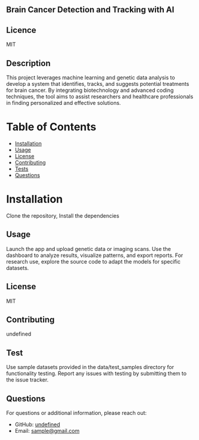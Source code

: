 
## Brain Cancer Detection and Tracking with AI
    
## Licence
MIT

## Description
This project leverages machine learning and genetic data analysis to develop a system that identifies, tracks, and suggests potential treatments for brain cancer. By integrating biotechnology and advanced coding techniques, the tool aims to assist researchers and healthcare professionals in finding personalized and effective solutions.

# Table of Contents
    
- [Installation](#installation)
- [Usage](#usage)
- [License](#license)
- [Contributing](#contributing)
- [Tests](#tests)
- [Questions](#questions)

# Installation

 Clone the repository, Install the dependencies

## Usage

 Launch the app and upload genetic data or imaging scans. Use the dashboard to analyze results, visualize patterns, and export reports. For research use, explore the source code to adapt the models for specific datasets.

## License

MIT

## Contributing

undefined

## Test

Use sample datasets provided in the data/test_samples directory for functionality testing.  Report any issues with testing by submitting them to the issue tracker.

## Questions

For questions or additional information, please reach out:
- GitHub: [undefined](https://github.com/undefined)
- Email: [sample@gmail.com](mailto:sample@gmail.com)

 